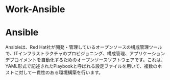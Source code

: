 # Work-Ansible

# Ansible
Ansibleは、Red Hat社が開発・管理しているオープンソースの構成管理ツールで、ITインフラストラクチャのプロビジョニング、構成管理、アプリケーションデプロイメントを自動化するためのオープンソースソフトウェアです。これは、YAML形式で記述されたPlaybookと呼ばれる設定ファイルを用いて、複数のホストに対して一貫性のある環境構築を行います。